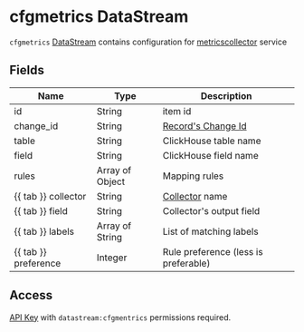 # cfgmetrics DataStream

`cfgmetrics` [DataStream](index.md) contains configuration
for [metricscollector](../services-reference/metricscollector.md) service

## Fields

| Name                 | Type            | Description                                              |
| -------------------- | --------------- | -------------------------------------------------------- |
| id                   | String          | item id                                                  |
| change_id            | String          | [Record's Change Id](index.md#change-id)                 |
| table                | String          | ClickHouse table name                                    |
| field                | String          | ClickHouse field name                                    |
| rules                | Array of Object | Mapping rules                                            |
| {{ tab }} collector  | String          | [Collector](../agent-reference/collectors/index.md) name |
| {{ tab }} field      | String          | Collector's output field                                 |
| {{ tab }} labels     | Array of String | List of matching labels                                  |
| {{ tab }} preference | Integer         | Rule preference (less is preferable)                     |

## Access

[API Key](../concepts/apikey/index.md) with `datastream:cfgmentrics` permissions
required.
